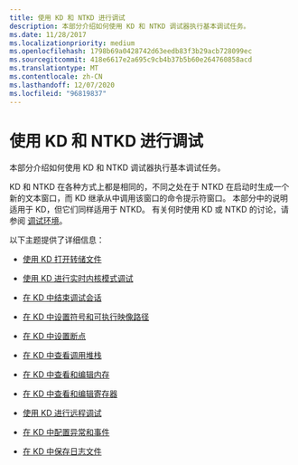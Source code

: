 ```yaml
---
title: 使用 KD 和 NTKD 进行调试
description: 本部分介绍如何使用 KD 和 NTKD 调试器执行基本调试任务。
ms.date: 11/28/2017
ms.localizationpriority: medium
ms.openlocfilehash: 1798b69a0428742d63eedb83f3b29acb728099ec
ms.sourcegitcommit: 418e6617e2a695c9cb4b37b5b60e264760858acd
ms.translationtype: MT
ms.contentlocale: zh-CN
ms.lasthandoff: 12/07/2020
ms.locfileid: "96819837"
---
```

# <a name="debugging-using-kd-and-ntkd"></a>使用 KD 和 NTKD 进行调试


本部分介绍如何使用 KD 和 NTKD 调试器执行基本调试任务。

KD 和 NTKD 在各种方式上都是相同的，不同之处在于 NTKD 在启动时生成一个新的文本窗口，而 KD 继承从中调用该窗口的命令提示符窗口。 本部分中的说明适用于 KD，但它们同样适用于 NTKD。 有关何时使用 KD 或 NTKD 的讨论，请参阅 [调试环境](debuggers-in-the-debugging-tools-for-windows-package.md)。

以下主题提供了详细信息：

-   [使用 KD 打开转储文件](opening-a-crash-dump-file-using-kd.md)

-   [使用 KD 进行实时内核模式调试](performing-kernel-mode-debugging-using-kd.md)

-   [在 KD 中结束调试会话](ending-a-debugging-session-in-kd.md)

-   [在 KD 中设置符号和可执行映像路径](setting-symbol-and-source-paths-in-kd.md)

-   [在 KD 中设置断点](setting-breakpoints-in-kd.md)

-   [在 KD 中查看调用堆栈](viewing-the-call-stack-in-kd.md)

-   [在 KD 中查看和编辑内存](viewing-memory--variables--and-registers-in-kd.md)

-   [在 KD 中查看和编辑寄存器](viewing-and-editing-registers-in-kd.md)

-   [使用 KD 进行远程调试](remote-debugging-using-kd.md)

-   [在 KD 中配置异常和事件](configuring-exceptions-and-events-in-kd.md)

-   [在 KD 中保存日志文件](keeping-a-log-file-in-kd.md)

 

 





